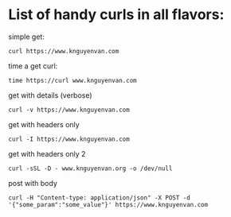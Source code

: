 # List of handy curls in all flavors:

simple get:
```
curl https://www.knguyenvan.com
```

time a get curl:
```
time https://curl www.knguyenvan.com
```

get with details (verbose)
```
curl -v https://www.knguyenvan.com
```

get with headers only 
```
curl -I https://www.knguyenvan.com
```


get with headers only 2
```
curl -sSL -D - www.knguyenvan.org -o /dev/null
```

post with body
```
curl -H "Content-type: application/json" -X POST -d '{"some_param":"some_value"}' https://www.knguyenvan.com
```


